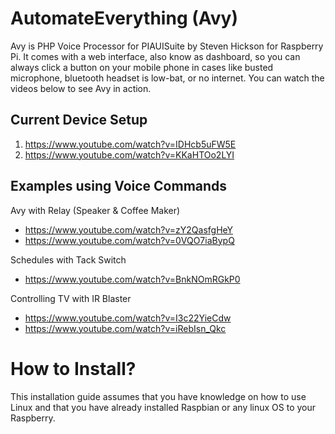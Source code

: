 # AutomateEverything (Avy)
Avy is PHP Voice Processor for PIAUISuite by Steven Hickson for Raspberry Pi. It comes with a web interface, also know as dashboard, so you can always click a button on your mobile phone in cases like busted microphone, bluetooth headset is low-bat, or no internet. You can watch the videos below to see Avy in action.

## Current Device Setup
1. https://www.youtube.com/watch?v=IDHcb5uFW5E
2. https://www.youtube.com/watch?v=KKaHTOo2LYI

## Examples using Voice Commands

Avy with Relay (Speaker & Coffee Maker)

+ https://www.youtube.com/watch?v=zY2QasfgHeY
+ https://www.youtube.com/watch?v=0VQO7iaBypQ

Schedules with Tack Switch

+ https://www.youtube.com/watch?v=BnkNOmRGkP0

Controlling TV with IR Blaster

+ https://www.youtube.com/watch?v=I3c22YieCdw
+ https://www.youtube.com/watch?v=iRebIsn_Qkc

# How to Install?
This installation guide assumes that you have knowledge on how to use Linux and that you have already installed Raspbian or any linux OS to your Raspberry.
